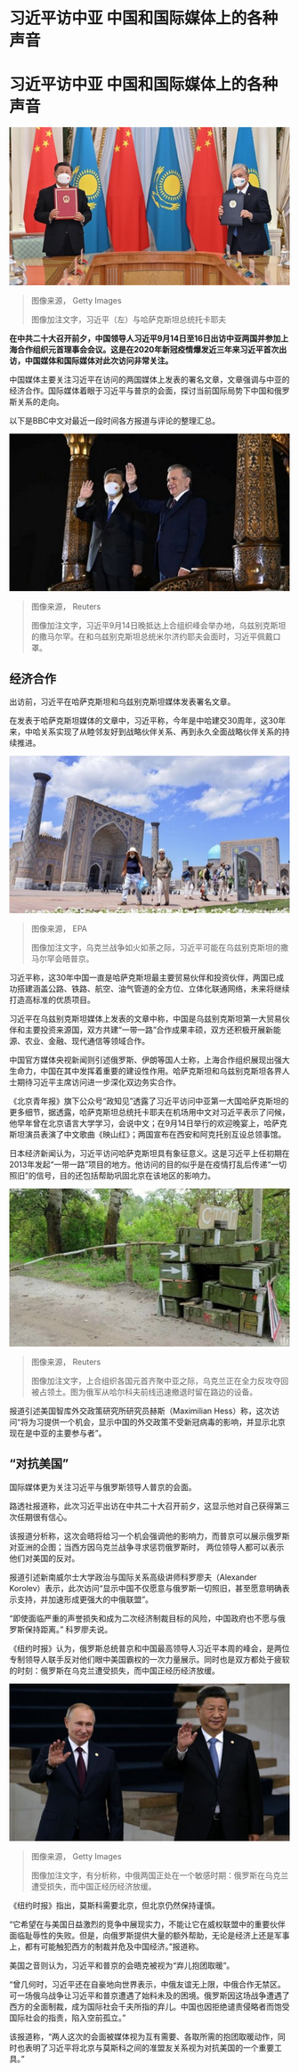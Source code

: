 # 习近平访中亚 中国和国际媒体上的各种声音

#  习近平访中亚 中国和国际媒体上的各种声音


![习近平访问哈萨克斯坦](_126718002_gettyimages-1243225864.jpg)

> 图像来源，  Getty Images
>
> 图像加注文字，习近平（左）与哈萨克斯坦总统托卡耶夫

**在中共二十大召开前夕，中国领导人习近平9月14日至16日出访中亚两国并参加上海合作组织元首理事会会议。这是在2020年新冠疫情爆发近三年来习近平首次出访，中国媒体和国际媒体对此次访问非常关注。**

中国媒体主要关注习近平在访问的两国媒体上发表的署名文章，文章强调与中亚的经济合作。国际媒体着眼于习近平与普京的会面，探讨当前国际局势下中国和俄罗斯关系的走向。

以下是BBC中文对最近一段时间各方报道与评论的整理汇总。

![2022年9月14日，中国领导人习近平（左）与乌兹别克斯坦总统米尔济约耶夫。](_126718284_0cd71b03-279b-4090-99b3-c61c09cb278e.jpg)

> 图像来源，  Reuters
>
> 图像加注文字，习近平9月14日晚抵达上合组织峰会举办地，乌兹别克斯坦的撒马尔罕。在和乌兹别克斯坦总统米尔济约耶夫会面时，习近平佩戴口罩。

##  经济合作

出访前，习近平在哈萨克斯坦和乌兹别克斯坦媒体发表署名文章。

在发表于哈萨克斯坦媒体的文章中，习近平称，今年是中哈建交30周年，这30年来，中哈关系实现了从睦邻友好到战略伙伴关系、再到永久全面战略伙伴关系的持续推进。

![撒马尔罕市中心](_126718286_bfd86bc5-8f4a-4b12-9081-bca8742b9da9.jpg)

> 图像来源，  EPA
>
> 图像加注文字，乌克兰战争如火如荼之际，习近平可能在乌兹别克斯坦的撒马尔罕会晤普京。

习近平称，这30年中国一直是哈萨克斯坦最主要贸易伙伴和投资伙伴，两国已成功搭建涵盖公路、铁路、航空、油气管道的全方位、立体化联通网络，未来将继续打造高标准的优质项目。

习近平在乌兹别克斯坦媒体上发表的文章中称，中国是乌兹别克斯坦第一大贸易伙伴和主要投资来源国，双方共建“一带一路”合作成果丰硕，双方还积极开展新能源、农业、金融、现代通信等领域合作。

中国官方媒体央视新闻则引述俄罗斯、伊朗等国人士称，上海合作组织展现出强大生命力，中国在其中发挥着重要的建设性作用。哈萨克斯坦和乌兹别克斯坦各界人士期待习近平主席访问进一步深化双边务实合作。

《北京青年报》旗下公众号“政知见”透露了习近平访问中亚第一大国哈萨克斯坦的更多细节，据透露，哈萨克斯坦总统托卡耶夫在机场用中文对习近平表示了问候，他早年曾在北京语言大学学习，会说中文；在9月14日举行的欢迎晚宴上，哈萨克斯坦演员表演了中文歌曲《映山红》；两国宣布在西安和阿克托别互设总领事馆。

日本经济新闻认为，习近平访问哈萨克斯坦具有象征意义。这是习近平上任初期在2013年发起“一带一路”项目的地方。他访问的目的似乎是在疫情打乱后传递“一切照旧”的信号，目的还包括帮助巩固北京在该地区的影响力。

![俄军从哈尔科夫前线迅速撤退时留在路边的设备](_126684564_5ec92ae8-1fe8-42a7-91fd-48903ee50c9b.jpg)

> 图像来源，  Reuters
>
> 图像加注文字，上合组织各国元首齐聚中亚之际，乌克兰正在全力反攻夺回被占领土。图为俄军从哈尔科夫前线迅速撤退时留在路边的设备。

报道引述美国智库外交政策研究所研究员赫斯（Maximilian Hess）称，这次访问“将为习提供一个机会，显示中国的外交政策不受新冠病毒的影响，并显示北京现在是中亚的主要参与者”。

##  “对抗美国”

国际媒体更为关注习近平与俄罗斯领导人普京的会面。

路透社报道称，此次习近平出访在中共二十大召开前夕，这显示他对自己获得第三次任期很有信心。

该报道分析称，这次会晤将给习一个机会强调他的影响力，而普京可以展示俄罗斯对亚洲的企图；当西方因乌克兰战争寻求惩罚俄罗斯时， 两位领导人都可以表示他们对美国的反对。

报道引述新南威尔士大学政治与国际关系高级讲师科罗廖夫（Alexander Korolev）表示，此次访问“显示中国不仅愿意与俄罗斯一切照旧，甚至愿意明确表示支持，并加速形成更强大的中俄联盟”。

“即使面临严重的声誉损失和成为二次经济制裁目标的风险，中国政府也不愿与俄罗斯保持距离。” 科罗廖夫说。

《纽约时报》认为，俄罗斯总统普京和中国最高领导人习近平本周的峰会，是两位专制领导人联手反对他们眼中美国霸权的一次力量展示。同时也是双方都处于疲软的时刻：俄罗斯在乌克兰遭受损失，而中国正经历经济放缓。

![习近平与普京](_126705672_gettyimages-1182255152.jpg)

> 图像来源，  Getty Images
>
> 图像加注文字，有分析称，中俄两国正处在一个敏感时期：俄罗斯在乌克兰遭受损失，而中国正经历经济放缓。

《纽约时报》指出，莫斯科需要北京，但北京仍然保持谨慎。

“它希望在与美国日益激烈的竞争中展现实力，不能让它在威权联盟中的重要伙伴面临耻辱性的失败。但是，向俄罗斯提供大量的额外帮助，无论是经济上还是军事上，都有可能触犯西方的制裁并危及中国经济。”报道称。

美国之音则认为，习近平和普京的会晤克被视为“弃儿抱团取暖”。

“曾几何时，习近平还在自豪地向世界表示，中俄友谊无上限，中俄合作无禁区。可一场俄乌战争让习近平和普京遭遇了始料未及的困境。俄罗斯因这场战争遭遇了西方的全面制裁，成为国际社会千夫所指的弃儿。中国也因拒绝谴责侵略者而饱受国际社会的指责，陷入空前孤立。”

该报道称，“两人这次的会面被媒体视为互有需要、各取所需的抱团取暖动作，同时也表明了习近平将北京与莫斯科之间的准盟友关系视为对抗美国的一个重要工具。”



